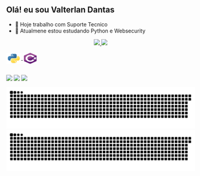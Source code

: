 ## Olá! eu sou Valterlan Dantas

- 🔭 Hoje trabalho com Suporte Tecnico
- 🌱 Atualmene estou estudando Python e Websecurity

<div align="center">
  <a href="https://github.com/valterlandantas">
  <img height="180em" src="https://github-readme-stats.vercel.app/api?username=valterlandantas&show_icons=true&theme=dracula&include_all_commits=true&count_private=true"/>
  <img height="180em" src="https://github-readme-stats.vercel.app/api/top-langs/?username=valterlandantas&layout=compact&langs_count=7&theme=dracula"/>
</div>
  
<div style="display: inline_block"><br>  
  <img align="center" alt="Rafa-Python" height="30" width="40" src="https://raw.githubusercontent.com/devicons/devicon/master/icons/python/python-original.svg">
  <img align="center" alt="Rafa-Csharp" height="30" width="40" src="https://raw.githubusercontent.com/devicons/devicon/master/icons/csharp/csharp-original.svg">
</div>
  
##
 
<div>   
  <a href="https://instagram.com/valterlan.dantas" target="_blank"><img src="https://img.shields.io/badge/-Instagram-%23E4405F?style=for-the-badge&logo=instagram&logoColor=white" target="_blank"></a>
  <a href = "mailto:f.valterlan@gmail.com"><img src="https://img.shields.io/badge/-Gmail-%23333?style=for-the-badge&logo=gmail&logoColor=white" target="_blank"></a>
  <a href="https://www.linkedin.com/in/valterlan-dantas-54396129" target="_blank"><img src="https://img.shields.io/badge/-LinkedIn-%230077B5?style=for-the-badge&logo=linkedin&logoColor=white" target="_blank"></a>
  
  ![Snake animation](https://github.com/valterlandantas/valterlandantas/blob/output/github-contribution-grid-snake.svg)
  ![github contribution grid snake animation](https://raw.githubusercontent.com/ValterlanDantas/ValterlanDantas/output/github-contribution-grid-snake.svg)
</div>
  
